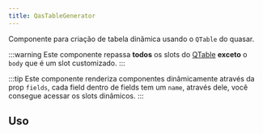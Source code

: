 ```yaml
---
title: QasTableGenerator
---
```


Componente para criação de tabela dinâmica usando o `QTable` do quasar.

<doc-api file="table-generator/QasTableGenerator" name="QasTableGenerator" />

:::warning
Este componente repassa **todos** os slots do [QTable](https://quasar.dev/vue-components/table#qtable-api) **exceto** o `body` que é um slot customizado.
:::

:::tip
Este componente renderiza componentes dinâmicamente através da prop `fields`, cada field dentro de fields tem um `name`, através dele, você consegue acessar os slots dinâmicos.
:::

## Uso
<doc-example file="QasTableGenerator/Basic" title="Básico" />
<doc-example file="QasTableGenerator/CustomSlot" title="Acessando slot" />
